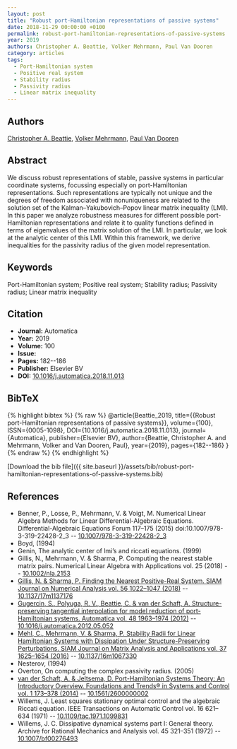 ```yaml
---
layout: post
title: "Robust port-Hamiltonian representations of passive systems"
date: 2018-11-29 00:00:00 +0100
permalink: robust-port-hamiltonian-representations-of-passive-systems
year: 2019
authors: Christopher A. Beattie, Volker Mehrmann, Paul Van Dooren
category: articles
tags:
  - Port-Hamiltonian system
  - Positive real system
  - Stability radius
  - Passivity radius
  - Linear matrix inequality
---
```

 
## Authors
[Christopher A. Beattie](authors/christopher-beattie), [Volker Mehrmann](authors/volker-mehrmann), [Paul Van Dooren](authors/paul-m-van-dooren)
 
## Abstract
We discuss robust representations of stable, passive systems in particular coordinate systems, focussing especially on port-Hamiltonian representations. Such representations are typically not unique and the degrees of freedom associated with nonuniqueness are related to the solution set of the Kalman–Yakubovich–Popov linear matrix inequality (LMI). In this paper we analyze robustness measures for different possible port-Hamiltonian representations and relate it to quality functions defined in terms of eigenvalues of the matrix solution of the LMI. In particular, we look at the analytic center of this LMI. Within this framework, we derive inequalities for the passivity radius of the given model representation.
 
## Keywords
Port-Hamiltonian system; Positive real system; Stability radius; Passivity radius; Linear matrix inequality
 
## Citation
- **Journal:** Automatica
- **Year:** 2019
- **Volume:** 100
- **Issue:** 
- **Pages:** 182--186
- **Publisher:** Elsevier BV
- **DOI:** [10.1016/j.automatica.2018.11.013](https://doi.org/10.1016/j.automatica.2018.11.013)
 
## BibTeX
{% highlight bibtex %}
{% raw %}
@article{Beattie_2019,
  title={{Robust port-Hamiltonian representations of passive systems}},
  volume={100},
  ISSN={0005-1098},
  DOI={10.1016/j.automatica.2018.11.013},
  journal={Automatica},
  publisher={Elsevier BV},
  author={Beattie, Christopher A. and Mehrmann, Volker and Van Dooren, Paul},
  year={2019},
  pages={182--186}
}
{% endraw %}
{% endhighlight %}
 
[Download the bib file]({{ site.baseurl }}/assets/bib/robust-port-hamiltonian-representations-of-passive-systems.bib)
 
## References
- Benner, P., Losse, P., Mehrmann, V. & Voigt, M. Numerical Linear Algebra Methods for Linear Differential-Algebraic Equations. Differential-Algebraic Equations Forum 117–175 (2015) doi:10.1007/978-3-319-22428-2_3 -- [10.1007/978-3-319-22428-2_3](https://doi.org/10.1007/978-3-319-22428-2_3)
- Boyd, (1994)
- Genin, The analytic center of lmi’s and riccati equations. (1999)
- Gillis, N., Mehrmann, V. & Sharma, P. Computing the nearest stable matrix pairs. Numerical Linear Algebra with Applications vol. 25 (2018) -- [10.1002/nla.2153](https://doi.org/10.1002/nla.2153)
- [Gillis, N. & Sharma, P. Finding the Nearest Positive-Real System. SIAM Journal on Numerical Analysis vol. 56 1022–1047 (2018)](finding-the-nearest-positive-real-system) -- [10.1137/17m1137176](https://doi.org/10.1137/17m1137176)
- [Gugercin, S., Polyuga, R. V., Beattie, C. & van der Schaft, A. Structure-preserving tangential interpolation for model reduction of port-Hamiltonian systems. Automatica vol. 48 1963–1974 (2012)](structure-preserving-tangential-interpolation-for-model-reduction-of-port-hamiltonian-systems) -- [10.1016/j.automatica.2012.05.052](https://doi.org/10.1016/j.automatica.2012.05.052)
- [Mehl, C., Mehrmann, V. & Sharma, P. Stability Radii for Linear Hamiltonian Systems with Dissipation Under Structure-Preserving Perturbations. SIAM Journal on Matrix Analysis and Applications vol. 37 1625–1654 (2016)](stability-radii-for-linear-hamiltonian-systems-with-dissipation-under-structure-preserving-perturbations) -- [10.1137/16m1067330](https://doi.org/10.1137/16m1067330)
- Nesterov, (1994)
- Overton, On computing the complex passivity radius. (2005)
- [van der Schaft, A. & Jeltsema, D. Port-Hamiltonian Systems Theory: An Introductory Overview. Foundations and Trends® in Systems and Control vol. 1 173–378 (2014)](port-hamiltonian-systems-theory-an-introductory-overview) -- [10.1561/2600000002](https://doi.org/10.1561/2600000002)
- Willems, J. Least squares stationary optimal control and the algebraic Riccati equation. IEEE Transactions on Automatic Control vol. 16 621–634 (1971) -- [10.1109/tac.1971.1099831](https://doi.org/10.1109/tac.1971.1099831)
- Willems, J. C. Dissipative dynamical systems part I: General theory. Archive for Rational Mechanics and Analysis vol. 45 321–351 (1972) -- [10.1007/bf00276493](https://doi.org/10.1007/bf00276493)

